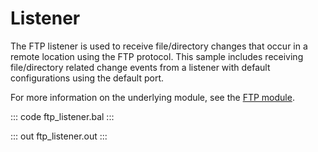 # Listener

The FTP listener is used to receive file/directory changes that occur in a remote
location using the FTP protocol. This sample includes receiving
file/directory related change events from a listener with default
configurations using the default port.

For more information on the underlying module, 
see the [FTP module](https://lib.ballerina.io/ballerina/ftp/latest/).

::: code ftp_listener.bal :::

::: out ftp_listener.out :::